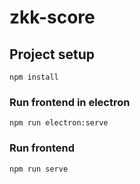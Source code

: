 # zkk-score

## Project setup
```
npm install
```

### Run frontend in electron
```
npm run electron:serve
```
### Run frontend
```
npm run serve
```
